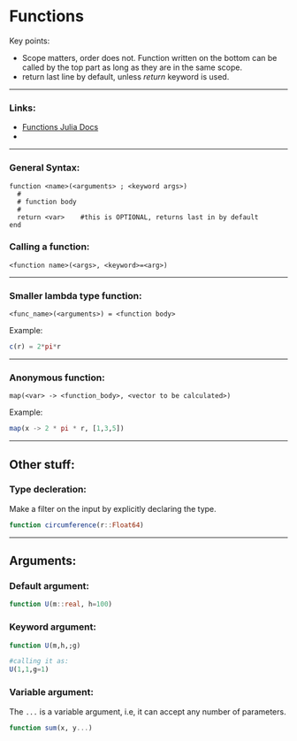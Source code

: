 # Functions

Key points:

* Scope matters, order does not. Function  written on the bottom can be called by the top part as long as they are in the same scope.
* return last line by default, unless _return_ keyword is used.

___
### Links:

* [Functions Julia Docs](https://docs.julialang.org/en/v1/manual/functions/)
*
   
___
### General Syntax:
```
function <name>(<arguments> ; <keyword args>)
  #
  # function body
  #
  return <var>    #this is OPTIONAL, returns last in by default
end
```

### Calling a function:
```
<function name>(<args>, <keyword>=<arg>)
```
   
___
### Smaller lambda type function:
```
<func_name>(<arguments>) = <function body>
```
   
Example:
```julia
c(r) = 2*pi*r
```

____
### Anonymous function:
```
map(<var> -> <function_body>, <vector to be calculated>)
```

Example:
```julia
map(x -> 2 * pi * r, [1,3,5])
```

___
## Other stuff:

### Type decleration:
Make a filter on the input by explicitly declaring the type.
```julia
function circumference(r::Float64)
```

___
## Arguments:

### Default argument:
```julia
function U(m::real, h=100)
```

### Keyword argument:
```julia
function U(m,h,;g)

#calling it as:
U(1,1,g=1)
```

### Variable argument:
The ```...``` is a variable argument, i.e, it can accept any number of parameters.
```julia
function sum(x, y...)
```
